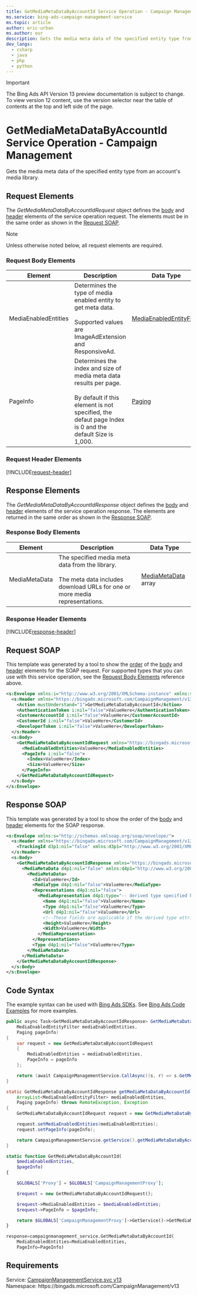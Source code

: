 ```yaml
---
title: GetMediaMetaDataByAccountId Service Operation - Campaign Management
ms.service: bing-ads-campaign-management-service
ms.topic: article
author: eric-urban
ms.author: eur
description: Gets the media meta data of the specified entity type from an account's media library.
dev_langs: 
  - csharp
  - java
  - php
  - python
---
```

> [!IMPORTANT]
> The Bing Ads API Version 13 preview documentation is subject to change. To view version 12 content, use the version selector near the table of contents at the top and left side of the page.

# GetMediaMetaDataByAccountId Service Operation - Campaign Management
Gets the media meta data of the specified entity type from an account's media library.

## <a name="request"></a>Request Elements
The *GetMediaMetaDataByAccountIdRequest* object defines the [body](#request-body) and [header](#request-header) elements of the service operation request. The elements must be in the same order as shown in the [Request SOAP](#request-soap). 

> [!NOTE]
> Unless otherwise noted below, all request elements are required.

### <a name="request-body"></a>Request Body Elements

|Element|Description|Data Type|
|-----------|---------------|-------------|
|<a name="mediaenabledentities"></a>MediaEnabledEntities|Determines the type of media enabled entity to get meta data.<br/><br/>Supported values are ImageAdExtension and ResponsiveAd.|[MediaEnabledEntityFilter](mediaenabledentityfilter.md)|
|<a name="pageinfo"></a>PageInfo|Determines the index and size of media meta data results per page.<br/><br/>By default if this element is not specified, the defaut page Index is 0 and the default Size is 1,000.|[Paging](paging.md)|

### <a name="request-header"></a>Request Header Elements
[!INCLUDE[request-header](./includes/request-header.md)]

## <a name="response"></a>Response Elements
The *GetMediaMetaDataByAccountIdResponse* object defines the [body](#response-body) and [header](#response-header) elements of the service operation response. The elements are returned in the same order as shown in the [Response SOAP](#response-soap).

### <a name="response-body"></a>Response Body Elements

|Element|Description|Data Type|
|-----------|---------------|-------------|
|<a name="mediametadata"></a>MediaMetaData|The specified media meta data from the library.<br/><br/>The meta data includes download URLs for one or more media representations.|[MediaMetaData](mediametadata.md) array|

### <a name="response-header"></a>Response Header Elements
[!INCLUDE[response-header](./includes/response-header.md)]

## <a name="request-soap"></a>Request SOAP
This template was generated by a tool to show the [order](../guides/services-protocol.md#element-order) of the [body](#request-body) and [header](#request-header) elements for the SOAP request. For supported types that you can use with this service operation, see the [Request Body Elements](#request-header) reference above.

```xml
<s:Envelope xmlns:i="http://www.w3.org/2001/XMLSchema-instance" xmlns:s="http://schemas.xmlsoap.org/soap/envelope/">
  <s:Header xmlns="https://bingads.microsoft.com/CampaignManagement/v13">
    <Action mustUnderstand="1">GetMediaMetaDataByAccountId</Action>
    <AuthenticationToken i:nil="false">ValueHere</AuthenticationToken>
    <CustomerAccountId i:nil="false">ValueHere</CustomerAccountId>
    <CustomerId i:nil="false">ValueHere</CustomerId>
    <DeveloperToken i:nil="false">ValueHere</DeveloperToken>
  </s:Header>
  <s:Body>
    <GetMediaMetaDataByAccountIdRequest xmlns="https://bingads.microsoft.com/CampaignManagement/v13">
      <MediaEnabledEntities>ValueHere</MediaEnabledEntities>
      <PageInfo i:nil="false">
        <Index>ValueHere</Index>
        <Size>ValueHere</Size>
      </PageInfo>
    </GetMediaMetaDataByAccountIdRequest>
  </s:Body>
</s:Envelope>
```

## <a name="response-soap"></a>Response SOAP
This template was generated by a tool to show the order of the [body](#response-body) and [header](#response-header) elements for the SOAP response.

```xml
<s:Envelope xmlns:s="http://schemas.xmlsoap.org/soap/envelope/">
  <s:Header xmlns="https://bingads.microsoft.com/CampaignManagement/v13">
    <TrackingId d3p1:nil="false" xmlns:d3p1="http://www.w3.org/2001/XMLSchema-instance">ValueHere</TrackingId>
  </s:Header>
  <s:Body>
    <GetMediaMetaDataByAccountIdResponse xmlns="https://bingads.microsoft.com/CampaignManagement/v13">
      <MediaMetaData d4p1:nil="false" xmlns:d4p1="http://www.w3.org/2001/XMLSchema-instance">
        <MediaMetaData>
          <Id>ValueHere</Id>
          <MediaType d4p1:nil="false">ValueHere</MediaType>
          <Representations d4p1:nil="false">
            <MediaRepresentation d4p1:type="-- derived type specified here with the appropriate prefix --">
              <Name d4p1:nil="false">ValueHere</Name>
              <Type d4p1:nil="false">ValueHere</Type>
              <Url d4p1:nil="false">ValueHere</Url>
              <!--These fields are applicable if the derived type attribute is set to ImageMediaRepresentation-->
              <Height>ValueHere</Height>
              <Width>ValueHere</Width>
            </MediaRepresentation>
          </Representations>
          <Type d4p1:nil="false">ValueHere</Type>
        </MediaMetaData>
      </MediaMetaData>
    </GetMediaMetaDataByAccountIdResponse>
  </s:Body>
</s:Envelope>
```

## <a name="example"></a>Code Syntax
The example syntax can be used with [Bing Ads SDKs](../guides/client-libraries.md). See [Bing Ads Code Examples](../guides/code-examples.md) for more examples.
```csharp
public async Task<GetMediaMetaDataByAccountIdResponse> GetMediaMetaDataByAccountIdAsync(
	MediaEnabledEntityFilter mediaEnabledEntities,
	Paging pageInfo)
{
	var request = new GetMediaMetaDataByAccountIdRequest
	{
		MediaEnabledEntities = mediaEnabledEntities,
		PageInfo = pageInfo
	};

	return (await CampaignManagementService.CallAsync((s, r) => s.GetMediaMetaDataByAccountIdAsync(r), request));
}
```
```java
static GetMediaMetaDataByAccountIdResponse getMediaMetaDataByAccountId(
	ArrayList<MediaEnabledEntityFilter> mediaEnabledEntities,
	Paging pageInfo) throws RemoteException, Exception
{
	GetMediaMetaDataByAccountIdRequest request = new GetMediaMetaDataByAccountIdRequest();

	request.setMediaEnabledEntities(mediaEnabledEntities);
	request.setPageInfo(pageInfo);

	return CampaignManagementService.getService().getMediaMetaDataByAccountId(request);
}
```
```php
static function GetMediaMetaDataByAccountId(
	$mediaEnabledEntities,
	$pageInfo)
{

	$GLOBALS['Proxy'] = $GLOBALS['CampaignManagementProxy'];

	$request = new GetMediaMetaDataByAccountIdRequest();

	$request->MediaEnabledEntities = $mediaEnabledEntities;
	$request->PageInfo = $pageInfo;

	return $GLOBALS['CampaignManagementProxy']->GetService()->GetMediaMetaDataByAccountId($request);
}
```
```python
response=campaignmanagement_service.GetMediaMetaDataByAccountId(
	MediaEnabledEntities=MediaEnabledEntities,
	PageInfo=PageInfo)
```

## Requirements
Service: [CampaignManagementService.svc v13](https://campaign.api.bingads.microsoft.com/Api/Advertiser/CampaignManagement/v13/CampaignManagementService.svc)  
Namespace: https\://bingads.microsoft.com/CampaignManagement/v13  


